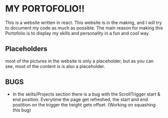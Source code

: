 # MY PORTOFOLIO!!
This is a website written in react.
This website is in the making, and I will try to document my code as much as possible.
The main reason for making this Portofolio is to display my skills and personality in a fun and cool way.

## Placeholders
most of the pictures in the website is only a placeholder, but as you can see, most of the content is is also a placeholder.

## BUGS
- In the skills/Projects section there is a bug with the ScrollTrigger start & end  position. Everytime the page get refreshed, the start and end postition on the trigger the height gets offset. (Working on squashing this bug)


